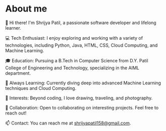 # About me
👋 Hi there! I'm Shrijya Patil, a passionate software developer and lifelong learner.

💻 Tech Enthusiast: I enjoy exploring and working with a variety of technologies, including Python, Java, HTML, CSS, Cloud Computing, and Machine Learning.

🎓 Education: Pursuing a B.Tech in Computer Science from D.Y. Patil College of Engineering and Technology, specializing in the AIML department.

🌱 Always Learning: Currently diving deep into advanced Machine Learning techniques and Cloud Computing.

🌟 Interests: Beyond coding, I love drawing, traveling, and photography.

🤝 Collaboration: Open to collaborating on interesting projects. Feel free to reach out!

📫 Contact: You can reach me at shrijyapatil158@gmail.com.
